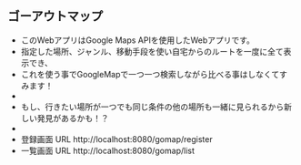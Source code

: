 ## ゴーアウトマップ
* このWebアプリはGoogle Maps APIを使用したWebアプリです。
* 指定した場所、ジャンル、移動手段を使い自宅からのルートを一度に全て表示でき、
* これを使う事でGoogleMapで一つ一つ検索しながら比べる事はしなくてすみます！
*
* もし、行きたい場所が一つでも同じ条件の他の場所も一緒に見られるから新しい発見があるかも！？
*
* 登録画面 URL http://localhost:8080/gomap/register
* 一覧画面 URL http://localhost:8080/gomap/list
